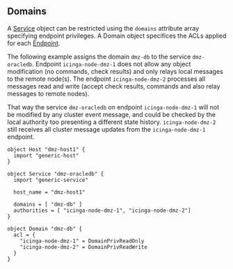 ## <a id="domains"></a> Domains

A [Service](#objecttype-service) object can be restricted using the `domains` attribute
array specifying endpoint privileges.
A Domain object specifices the ACLs applied for each [Endpoint](#objecttype-endpoint).

The following example assigns the domain `dmz-db` to the service `dmz-oracledb`. Endpoint
`icinga-node-dmz-1` does not allow any object modification (no commands, check results) and only
relays local messages to the remote node(s). The endpoint `icinga-node-dmz-2` processes all
messages read and write (accept check results, commands and also relay messages to remote
nodes).

That way the service `dmz-oracledb` on endpoint `icinga-node-dmz-1` will not be modified
by any cluster event message, and could be checked by the local authority too presenting
a different state history. `icinga-node-dmz-2` still receives all cluster message updates
from the `icinga-node-dmz-1` endpoint.

    object Host "dmz-host1" {
      import "generic-host"
    }

    object Service "dmz-oracledb" {
      import "generic-service"

      host_name = "dmz-host1"

      domains = [ "dmz-db" ]
      authorities = [ "icinga-node-dmz-1", "icinga-node-dmz-2"]
    }

    object Domain "dmz-db" {
      acl = {
        "icinga-node-dmz-1" = DomainPrivReadOnly
        "icinga-node-dmz-2" = DomainPrivReadWrite
      }
    }
